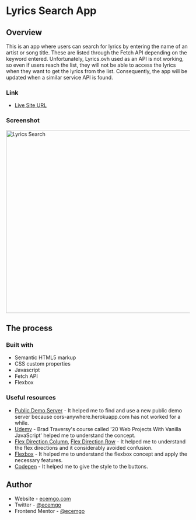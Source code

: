 # Lyrics Search App

## Overview

This is an app where users can search for lyrics by entering the name of an artist or song title. These are listed through the Fetch API depending on the keyword entered. Unfortunately, Lyrics.ovh used as an API is not working, so even if users reach the list, they will not be able to access the lyrics when they want to get the lyrics from the list. Consequently, the app will be updated when a similar service API is found.

### Link

- [Live Site URL](https://ecemgo-lyrics-search-app.netlify.app)

### Screenshot

<p align="left">
<img src="https://user-images.githubusercontent.com/13468728/220762790-6718772e-5ce1-4536-bc8a-5538c11dc8df.jpg" title="Lyrics Search" alt="Lyrics Search" width="800" height="500"/>
</p>

## The process

### Built with

- Semantic HTML5 markup
- CSS custom properties
- Javascript
- Fetch API
- Flexbox

### Useful resources

- [Public Demo Server](https://github.com/Rob--W/cors-anywhere/issues/301) - It helped me to find and use a new public demo server because cors-anywhere.herokuapp.com has not worked for a while.
- [Udemy](https://www.udemy.com/course/web-projects-with-vanilla-javascript/) - Brad Traversy's course called '20 Web Projects With Vanilla JavaScript' helped me to understand the concept.
- [Flex Direction Column](https://dirask.com/posts/CSS-justify-content-in-flexbox-flex-direction-column-DNbAJD), [Flex Direction Row](https://dirask.com/posts/CSS-justify-content-in-flexbox-flex-direction-row-1enA8D) - It helped me to understand the flex directions and it considerably avoided confusion.
- [Flexbox](https://developer.mozilla.org/en-US/docs/Web/CSS/align-content) - It helped me to understand the flexbox concept and apply the necessary features.
- [Codepen](https://codepen.io/pirrera/pen/bqVeGx) - It helped me to give the style to the buttons.

## Author

- Website - [ecemgo.com](https://www.ecemgo.com/)
- Twitter - [@ecemgo](https://twitter.com/ecemgo)
- Frontend Mentor - [@ecemgo](https://www.frontendmentor.io/profile/ecemgo)
